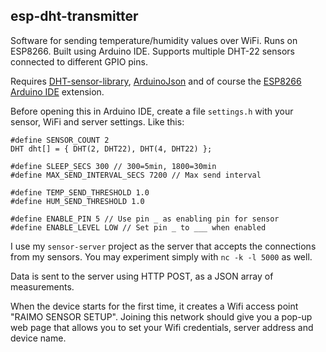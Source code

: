 ## esp-dht-transmitter

Software for sending temperature/humidity values over WiFi. Runs on 
ESP8266. Built using Arduino IDE. Supports multiple DHT-22 sensors connected to
different GPIO pins.

Requires [DHT-sensor-library](https://github.com/adafruit/DHT-sensor-library), [ArduinoJson](https://github.com/bblanchon/ArduinoJson)
and of course the [ESP8266 Arduino IDE](https://github.com/esp8266/Arduino) extension.

Before opening this in Arduino IDE, create a file `settings.h` with 
your sensor, WiFi and server settings. Like this:

```
#define SENSOR_COUNT 2
DHT dht[] = { DHT(2, DHT22), DHT(4, DHT22) };

#define SLEEP_SECS 300 // 300=5min, 1800=30min
#define MAX_SEND_INTERVAL_SECS 7200 // Max send interval

#define TEMP_SEND_THRESHOLD 1.0
#define HUM_SEND_THRESHOLD 1.0

#define ENABLE_PIN 5 // Use pin _ as enabling pin for sensor
#define ENABLE_LEVEL LOW // Set pin _ to ___ when enabled
```

I use my `sensor-server` project as the server that accepts the connections
from my sensors. You may experiment simply with `nc -k -l 5000` as well.

Data is sent to the server using HTTP POST, as a JSON array of measurements.

When the device starts for the first time, it creates a Wifi access point "RAIMO SENSOR SETUP".
Joining this network should give you a pop-up web page that allows you to set your
Wifi credentials, server address and device name.

